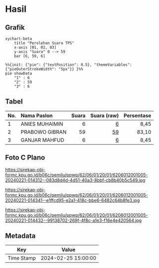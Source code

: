 # Hasil

## Grafik

```mermaid
xychart-beta
    title "Perolehan Suara TPS"
    x-axis [01, 02, 03]
    y-axis "Suara" 0 --> 59
    bar [6, 59, 6]
```

```mermaid
%%{init: {"pie": {"textPosition": 0.5}, "themeVariables": {"pieOuterStrokeWidth": "5px"}} }%%
pie showData
    "1" : 6
    "2" : 59
    "3" : 6
```

## Tabel

| No. | Nama Paslon    | Suara | Suara (raw) | Persentase |
|:--- |:-------------- | -----:| -----------:| ----------:|
| 1   | ANIES MUHAIMIN | 6     | [6][p-1]    | 8,45       |
| 2   | PRABOWO GIBRAN | 59    | [59][p-2]   | 83,10      |
| 3   | GANJAR MAHFUD  | 6     | [6][p-3]    | 8,45       |


[p-1]: https://github.com/gigit-pemilu/pemilu-2024-62-kalimantan-tengah/blob/main/pilpres/hitung-suara/sub/62-kalimantan-tengah/sub/06-katingan/sub/01-kamipang/sub/2001-galinggang/sub/005-tps/sub/paslon-1.txt
[p-2]: https://github.com/gigit-pemilu/pemilu-2024-62-kalimantan-tengah/blob/main/pilpres/hitung-suara/sub/62-kalimantan-tengah/sub/06-katingan/sub/01-kamipang/sub/2001-galinggang/sub/005-tps/sub/paslon-2.txt
[p-3]: https://github.com/gigit-pemilu/pemilu-2024-62-kalimantan-tengah/blob/main/pilpres/hitung-suara/sub/62-kalimantan-tengah/sub/06-katingan/sub/01-kamipang/sub/2001-galinggang/sub/005-tps/sub/paslon-3.txt

## Foto C Plano

https://sirekap-obj-formc.kpu.go.id/b06c/pemilu/ppwp/62/06/01/20/01/6206012001005-20240221-014312--083d8d4d-4d51-40a3-8bbf-cb8b40b5c549.jpg

https://sirekap-obj-formc.kpu.go.id/b06c/pemilu/ppwp/62/06/01/20/01/6206012001005-20240221-014341--e1ffcd95-e2a1-418c-bbe6-6482c64b8fe3.jpg

https://sirekap-obj-formc.kpu.go.id/b06c/pemilu/ppwp/62/06/01/20/01/6206012001005-20240221-014432--99138702-269f-4f8c-a1e3-f16e4e420564.jpg


## Metadata

| Key        | Value               |
| ---------- | ------------------- |
| Time Stamp | 2024-02-25 15:00:00 |



